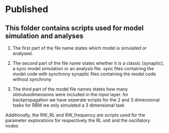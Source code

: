 # Published 

## This folder contains scripts used for model simulation and analyses

1. The first part of the file name states which model is simulated or analysed.

2. The second part of the file name states whether it is a classic (synaptic), a sync model simulation or an analysis file.
   sync files containing the model code with synchrony
   synaptic files containing the model code without synchrony

3. The third part of the model file names states how many stimulusdimensions were included in the input layer.
   for backpropagation we have seperate scripts for the 2 and 3 dimensional tasks
   for RBM we only simulated a 3 dimensional task

*Additionally,* 
the RW_RL and RW_frequency are scripts used for the parameter explorations 
for respectively the RL unit and the oscillatory nodes
